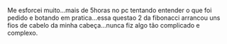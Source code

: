 Me esforcei muito...mais de 5horas no pc tentando entender o que foi pedido e botando em pratica...essa questao 2 da fibonacci arrancou uns fios de cabelo da minha cabeça...nunca fiz algo tão complicado e complexo.
